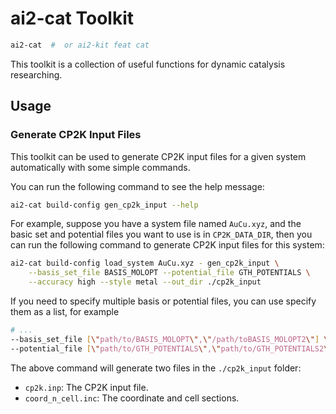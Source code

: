 # ai2-cat Toolkit

```bash
ai2-cat  #  or ai2-kit feat cat
```
This toolkit is a collection of useful functions for dynamic catalysis researching. 

## Usage

### Generate CP2K Input Files

This toolkit can be used to generate CP2K input files 
for a given system automatically with some simple commands.

You can run the following command to see the help message:
```bash
ai2-cat build-config gen_cp2k_input --help
```

For example, suppose you have a system file named `AuCu.xyz`,
and the basic set and potential files you want to use is in `CP2K_DATA_DIR`,
then you can run the following command to generate CP2K input files for this system:
```bash
ai2-cat build-config load_system AuCu.xyz - gen_cp2k_input \
    --basis_set_file BASIS_MOLOPT --potential_file GTH_POTENTIALS \
    --accuracy high --style metal --out_dir ./cp2k_input
```

If you need to specify multiple basis or potential files, you can use specify them as a list, for example

```bash
# ...
--basis_set_file [\"path/to/BASIS_MOLOPT\",\"/path/toBASIS_MOLOPT2\"] \
--potential_file [\"path/to/GTH_POTENTIALS\",\"path/to/GTH_POTENTIALS2\"] \
```

The above command will generate two files in the `./cp2k_input` folder:
* `cp2k.inp`: The CP2K input file.
* `coord_n_cell.inc`: The coordinate and cell sections.
